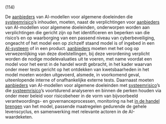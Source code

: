 (114)

De [aanbieders](a3.md#^aanbieder) van AI-modellen voor algemene doeleinden die [systeemrisico](a3.md#^sysrisk)’s inhouden, moeten, naast de verplichtingen voor [aanbieders](a3.md#^aanbieder) van AI-modellen voor algemene doeleinden, onderworpen worden aan verplichtingen die gericht zijn op het identificeren en beperken van die risico’s en op waarborging van een passend niveau van cyberbeveiliging, ongeacht of het model een op zichzelf staand model is of ingebed in een [AI-systeem](a3.md#^ai-systeem) of in een product. [aanbieders](a3.md#^aanbieder) moeten met het oog op verwezenlijking van deze doelstellingen, bij deze verordening verplicht worden de nodige modelevaluaties uit te voeren, met name voordat een model voor het eerst in de handel wordt gebracht, in het kader waarvan onder meer tests gericht op het ontdekken van kwetsbaarheden in het model moeten worden uitgevoerd, alsmede, in voorkomend geval, uiteenlopende interne of onafhankelijke externe tests. Daarnaast moeten [aanbieders](a3.md#^aanbieder) van AI-modellen voor algemene doeleinden met [systeemrisico](a3.md#^sysrisk)’s die [systeemrisico](a3.md#^sysrisk)’s voortdurend analyseren en binnen de perken houden via onder meer beleid voor risicobeheer in de vorm van bijvoorbeeld verantwoordings- en governanceprocessen, monitoring na het [in de handel brengen](a3.md#^handel) van het model, passende maatregelen gedurende de gehele levenscyclus, en samenwerking met relevante actoren in de AI-waardeketen.